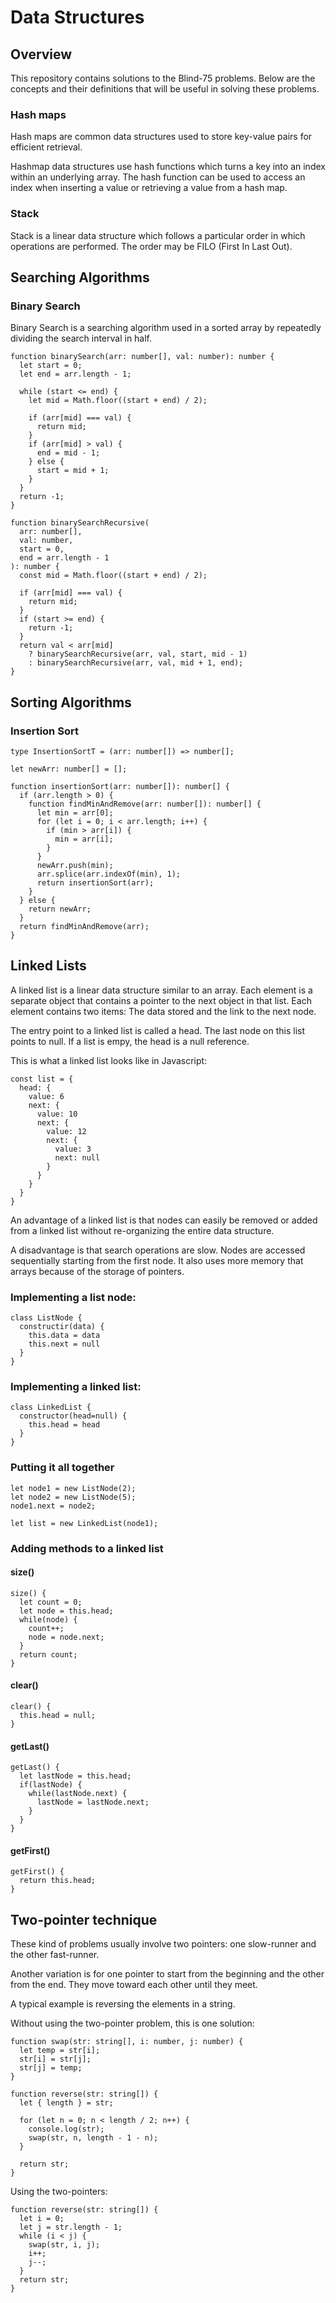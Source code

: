 # Data Structures

## Overview

This repository contains solutions to the Blind-75 problems. Below are the concepts and their definitions that will be useful in solving these problems.

### Hash maps

Hash maps are common data structures used to store key-value pairs for efficient retrieval. 

Hashmap data structures use hash functions which turns a key into an index within an underlying array. The hash function can be used to access an index when inserting a value or retrieving a value from a hash map. 

### Stack

Stack is a linear data structure which follows a particular order in which operations are performed. The order may be FILO (First In Last Out). 

## Searching Algorithms

### Binary Search

Binary Search is a searching algorithm used in a sorted array by repeatedly dividing the search interval in half. 

```
function binarySearch(arr: number[], val: number): number {
  let start = 0;
  let end = arr.length - 1;

  while (start <= end) {
    let mid = Math.floor((start + end) / 2);

    if (arr[mid] === val) {
      return mid;
    }
    if (arr[mid] > val) {
      end = mid - 1;
    } else {
      start = mid + 1;
    }
  }
  return -1;
}

function binarySearchRecursive(
  arr: number[],
  val: number,
  start = 0,
  end = arr.length - 1
): number {
  const mid = Math.floor((start + end) / 2);

  if (arr[mid] === val) {
    return mid;
  }
  if (start >= end) {
    return -1;
  }
  return val < arr[mid]
    ? binarySearchRecursive(arr, val, start, mid - 1)
    : binarySearchRecursive(arr, val, mid + 1, end);
}

```

## Sorting Algorithms

### Insertion Sort

```
type InsertionSortT = (arr: number[]) => number[];

let newArr: number[] = [];

function insertionSort(arr: number[]): number[] {
  if (arr.length > 0) {
    function findMinAndRemove(arr: number[]): number[] {
      let min = arr[0];
      for (let i = 0; i < arr.length; i++) {
        if (min > arr[i]) {
          min = arr[i];
        }
      }
      newArr.push(min);
      arr.splice(arr.indexOf(min), 1);
      return insertionSort(arr);
    }
  } else {
    return newArr;
  }
  return findMinAndRemove(arr);
}
```

## Linked Lists

A linked list is a linear data structure similar to an array. Each element is a separate object
that contains a pointer to the next object in that list. Each element contains two items: The data stored and the link to the next node. 

The entry point to a linked list is called a head. The last node on this list points to null. If a list is empy, the head is a null reference. 

This is what a linked list looks like in Javascript:

```
const list = {
  head: {
    value: 6
    next: {
      value: 10
      next: {
        value: 12
        next: {
          value: 3
          next: null
        }
      }
    }
  }
}
```

An advantage of a linked list is that nodes can easily be removed or added from a linked list without re-organizing the entire data structure. 

A disadvantage is that search operations are slow. Nodes are accessed sequentially starting from the first node. It also uses more memory that arrays because of the storage of pointers.

### Implementing a list node:

```
class ListNode {
  constructir(data) {
    this.data = data
    this.next = null
  }
}
```

### Implementing a linked list:

```
class LinkedList {
  constructor(head=null) {
    this.head = head
  }
}
```

### Putting it all together

```
let node1 = new ListNode(2);
let node2 = new ListNode(5);
node1.next = node2;

let list = new LinkedList(node1);
```

### Adding methods to a linked list

#### size()

```
size() {
  let count = 0;
  let node = this.head;
  while(node) {
    count++;
    node = node.next;
  }
  return count;
}
```

#### clear()

```
clear() {
  this.head = null;
}
```

#### getLast()

```
getLast() {
  let lastNode = this.head;
  if(lastNode) {
    while(lastNode.next) {
      lastNode = lastNode.next;
    }
  }
}
```

#### getFirst() 

```
getFirst() {
  return this.head;
}
```

## Two-pointer technique

These kind of problems usually involve two pointers: one slow-runner and the other fast-runner.

Another variation is for one pointer to start from the beginning and the other from the end. 
They move toward each other until they meet. 

A typical example is reversing the elements in a string.

Without using the two-pointer problem, this is one solution:

```
function swap(str: string[], i: number, j: number) {
  let temp = str[i];
  str[i] = str[j];
  str[j] = temp;
}

function reverse(str: string[]) {
  let { length } = str;

  for (let n = 0; n < length / 2; n++) {
    console.log(str);
    swap(str, n, length - 1 - n);
  }

  return str;
}
```

Using the two-pointers:

```
function reverse(str: string[]) {
  let i = 0;
  let j = str.length - 1;
  while (i < j) {
    swap(str, i, j);
    i++;
    j--;
  }
  return str;
}
```